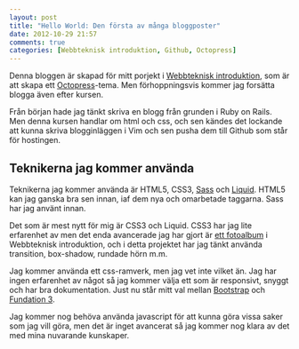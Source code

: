 ```yaml
---
layout: post
title: "Hello World: Den första av många bloggposter"
date: 2012-10-29 21:57
comments: true
categories: [Webbteknisk introduktion, Github, Octopress]
---
```


Denna bloggen är skapad för mitt porjekt i 
[Webbteknisk introduktion](https://coursepress.lnu.se/kurs/webbteknisk-introduktion/), 
som är att skapa ett [Octopress](http://octopress.org/)-tema.  Men 
förhoppningsvis kommer jag forsätta blogga även efter kursen.

Från början hade jag tänkt skriva en blogg från grunden i Ruby on Rails. Men
denna kursen handlar om html och css,  och sen kändes det lockande att kunna
skriva blogginläggen i Vim och sen pusha dem till Github som står för
hostingen.


## Teknikerna jag kommer använda

Teknikerna jag kommer använda är HTML5, CSS3, [Sass](http://sass-lang.com) och 
[Liquid](http://liquidmarkup.org/). HTML5 kan jag ganska bra sen innan, iaf dem 
nya och omarbetade taggarna. Sass har jag använt innan.

Det som är mest nytt för mig är CSS3 och Liquid. CSS3 har jag lite erfarenhet
av men det enda avancerade jag har gjort är 
[ett fotoalbum](http://homepage.lnu.se/student/cn222gc/fotogalleri) i Webbteknisk
introduktion, och i detta projektet har jag tänkt använda transition,
box-shadow, rundade hörn m.m.

Jag kommer använda ett css-ramverk, men jag vet inte vilket än. Jag har ingen
erfarenhet av något så jag kommer välja ett som är responsivt, snyggt och har
bra dokumentation. Just nu står mitt val mellan 
[Bootstrap](http://twitter.github.com/bootstrap/) och 
[Fundation 3](http://foundation.zurb.com/).

Jag kommer nog behöva använda javascript för att kunna göra vissa saker som jag
vill göra, men det är inget avancerat så jag kommer nog klara av det med mina
nuvarande kunskaper.
